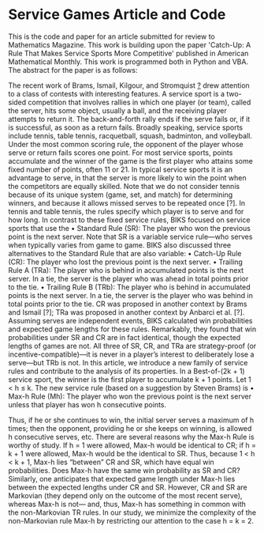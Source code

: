 # Service Games Article and Code

This is the code and paper for an article submitted for review to Mathematics Magazine. This work is building upon the paper 'Catch-Up: A Rule That Makes Service Sports More Competitive' published in American Mathematical Monthly. This work is programmed both in Python and VBA. The abstract for the paper is as follows:

The recent work of Brams, Ismail, Kilgour, and Stromquist [?](hereinafter,BIKS) drew attention to a class of contests with interesting features. A service sport is a two- sided competition that involves rallies in which one player (or team), called the server, hits some object, usually a ball, and the receiving player attempts to return it. The back-and-forth rally ends if the serve fails or, if it is successful, as soon as a return fails. Broadly speaking, service sports include tennis, table tennis, racquetball, squash, badminton, and volleyball.
Under the most common scoring rule, the opponent of the player whose serve or return fails scores one point. For most service sports, points accumulate and the winner of the game is the first player who attains some fixed number of points, often 11 or 21. In typical service sports it is an advantage to serve, in that the server is more likely to win the point when the competitors are equally skilled. Note that we do not consider tennis because of its unique system (game, set, and match) for determining winners, and because it allows missed serves to be repeated once [?].
In tennis and table tennis, the rules specify which player is to serve and for how long. In contrast to these fixed service rules, BIKS focused on service sports that use the
• Standard Rule (SR): The player who won the previous point is the next server.
Note that SR is a variable service rule—who serves when typically varies from game to game. BIKS also discussed three alternatives to the Standard Rule that are also variable:
• Catch-Up Rule (CR): The player who lost the previous point is the next server.
• Trailing Rule A (TRa): The player who is behind in accumulated points is the next
server. In a tie, the server is the player who was ahead in total points prior to the tie.
• Trailing Rule B (TRb): The player who is behind in accumulated points is the next
server. In a tie, the server is the player who was behind in total points prior to the tie.
CR was proposed in another context by Brams and Ismail [?]; TRa was proposed in another context by Anbarci et al. [?].
Assuming serves are independent events, BIKS calculated win probabilities and expected game lengths for these rules. Remarkably, they found that win probabilities under SR and CR are in fact identical, though the expected lengths of games are not. All three of SR, CR, and TRa are strategy-proof (or incentive-compatible)—it is never in a player’s interest to deliberately lose a serve—but TRb is not.
In this article, we introduce a new family of service rules and contribute to the analysis of its properties. In a Best-of-(2k + 1) service sport, the winner is the first player to accumulate k + 1 points. Let 1 < h ≤ k. The new service rule (based on a suggestion by Steven Brams) is
• Max-h Rule (Mh): The player who won the previous point is the next server unless that player has won h consecutive points.

Thus, if he or she continues to win, the initial server serves a maximum of h times; then the opponent, providing he or she keeps on winning, is allowed h consecutive serves, etc.
There are several reasons why the Max-h Rule is worthy of study. If h = 1 were allowed, Max-h would be identical to CR; if h = k + 1 were allowed, Max-h would be the identical to SR. Thus, because 1 < h < k + 1, Max-h lies “between” CR and SR, which have equal win probabilities. Does Max-h have the same win probability as SR and CR? Similarly, one anticipates that expected game length under Max-h lies between the expected lengths under CR and SR. However, CR and SR are Markovian (they depend only on the outcome of the most recent serve), whereas Max-h is not— and, thus, Max-h has something in common with the non-Markovian TR rules. In our study, we minimize the complexity of the non-Markovian rule Max-h by restricting our attention to the case h = k = 2.